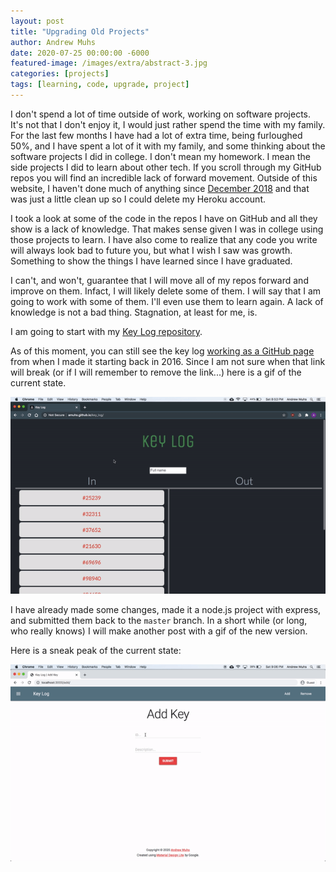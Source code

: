 ```yaml
---
layout: post
title: "Upgrading Old Projects"
author: Andrew Muhs
date: 2020-07-25 00:00:00 -6000
featured-image: /images/extra/abstract-3.jpg
categories: [projects]
tags: [learning, code, upgrade, project]
---
```


I don't spend a lot of time outside of work, working on software projects. It's not that I don't enjoy it, I would just rather spend the time with my family. For the last few months I have had a lot of extra time, being furloughed 50%, and I have spent a lot of it with my family, and some thinking about the software projects I did in college. I don't mean my homework. I mean the side projects I did to learn about other tech. If you scroll through my GitHub repos you will find an incredible lack of forward movement. Outside of this website, I haven't done much of anything since [December 2018](https://github.com/amuhs/sunflower-sop/commits?author=amuhs&since=2018-12-01&until=2019-01-01) and that was just a little clean up so I could delete my Heroku account. 

I took a look at some of the code in the repos I have on GitHub and all they show is a lack of knowledge. That makes sense given I was in college using those projects to learn. I have also come to realize that any code you write will always look bad to future you, but what I wish I saw was growth. Something to show the things I have learned since I have graduated.

I can't, and won't, guarantee that I will move all of my repos forward and improve on them. Infact, I will likely delete some of them. I will say that I am going to work with some of them. I'll even use them to learn again. A lack of knowledge is not a bad thing. Stagnation, at least for me, is.

I am going to start with my [Key Log repository](https://github.com/amuhs/key_log/tree/master).

As of this moment, you can still see the key log [working as a GitHub page](http://amuhs.github.io/key_log/) from when I made it starting back in 2016. Since I am not sure when that link will break (or if I will remember to remove the link...) here is a gif of the current state.

![Old Key Log Gif](/images/projects/key_log_old_version.gif)

I have already made some changes, made it a node.js project with express, and submitted them back to the `master` branch. In a short while (or long, who really knows) I will make another post with a gif of the new version.

Here is a sneak peak of the current state:

![Newer Key Log Gif](/images/projects/key_log_newer_version.gif)
